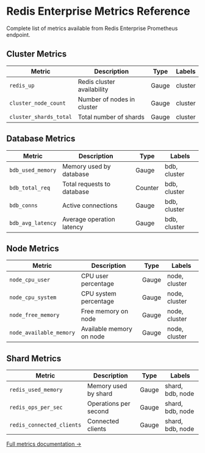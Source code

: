 # Redis Enterprise Metrics Reference

Complete list of metrics available from Redis Enterprise Prometheus endpoint.

## Cluster Metrics

| Metric | Description | Type | Labels |
|--------|-------------|------|--------|
| `redis_up` | Redis cluster availability | Gauge | cluster |
| `cluster_node_count` | Number of nodes in cluster | Gauge | cluster |
| `cluster_shards_total` | Total number of shards | Gauge | cluster |

## Database Metrics

| Metric | Description | Type | Labels |
|--------|-------------|------|--------|
| `bdb_used_memory` | Memory used by database | Gauge | bdb, cluster |
| `bdb_total_req` | Total requests to database | Counter | bdb, cluster |
| `bdb_conns` | Active connections | Gauge | bdb, cluster |
| `bdb_avg_latency` | Average operation latency | Gauge | bdb, cluster |

## Node Metrics

| Metric | Description | Type | Labels |
|--------|-------------|------|--------|
| `node_cpu_user` | CPU user percentage | Gauge | node, cluster |
| `node_cpu_system` | CPU system percentage | Gauge | node, cluster |
| `node_free_memory` | Free memory on node | Gauge | node, cluster |
| `node_available_memory` | Available memory on node | Gauge | node, cluster |

## Shard Metrics

| Metric | Description | Type | Labels |
|--------|-------------|------|--------|
| `redis_used_memory` | Memory used by shard | Gauge | shard, bdb, node |
| `redis_ops_per_sec` | Operations per second | Gauge | shard, bdb, node |
| `redis_connected_clients` | Connected clients | Gauge | shard, bdb, node |

[Full metrics documentation →](https://docs.redis.com/latest/rs/clusters/monitoring/prometheus-metrics-definitions/)
